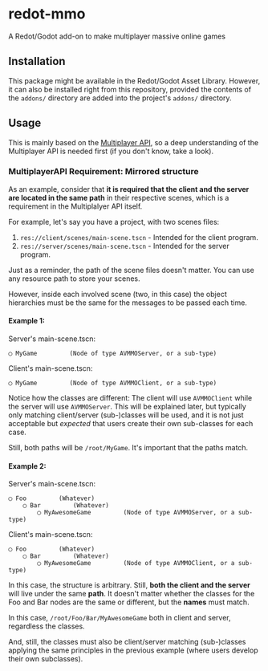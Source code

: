 # redot-mmo
A Redot/Godot add-on to make multiplayer massive online games

## Installation

This package might be available in the Redot/Godot Asset Library. However, it can also be installed right from this repository,
provided the contents of the `addons/` directory are added into the project's `addons/` directory.

## Usage

This is mainly based on the [Multiplayer API](https://docs.godotengine.org/en/stable/classes/class_multiplayerapi.html), so a deep
understanding of the Multiplayer API is needed first (if you don't know, take a look).

### MultiplayerAPI Requirement: Mirrored structure

As an example, consider that **it is required that the client and the server are located in the same path** in their respective scenes,
which is a requirement in the Multiplalyer API itself.

For example, let's say you have a project, with two scenes files:

  1. `res://client/scenes/main-scene.tscn` - Intended for the client program.
  2. `res://server/scenes/main-scene.tscn` - Intended for the server program.

Just as a reminder, the path of the scene files doesn't matter. You can use any resource path to store your scenes.

However, inside each involved scene (two, in this case) the object hierarchies must be the same for the messages to be passed each time.

#### Example 1:

Server's main-scene.tscn:

```
◯ MyGame         (Node of type AVMMOServer, or a sub-type)
```

Client's main-scene.tscn:

```
◯ MyGame         (Node of type AVMMOClient, or a sub-type)
```

Notice how the classes are different: The client will use `AVMMOClient` while the server will use `AVMMOServer`.
This will be explained later, but typically only matching client/server (sub-)classes will be used, and it is not
just acceptable but *expected* that users create their own sub-classes for each case.

Still, both paths will be `/root/MyGame`. It's important that the paths match.

#### Example 2:

Server's main-scene.tscn:

```
◯ Foo         (Whatever)
	◯ Bar         (Whatever)
		◯ MyAwesomeGame         (Node of type AVMMOServer, or a sub-type)
```

Client's main-scene.tscn:

```
◯ Foo         (Whatever)
	◯ Bar         (Whatever)
		◯ MyAwesomeGame         (Node of type AVMMOClient, or a sub-type)
```

In this case, the structure is arbitrary. Still, **both the client and the server** will live under the same **path**.
It doesn't matter whether the classes for the Foo and Bar nodes are the same or different, but the **names** must match.

In this case, `/root/Foo/Bar/MyAwesomeGame` both in client and server, regardless the classes.

And, still, the classes must also be client/server matching (sub-)classes applying the same principles in the previous
example (where users develop their own subclasses).
